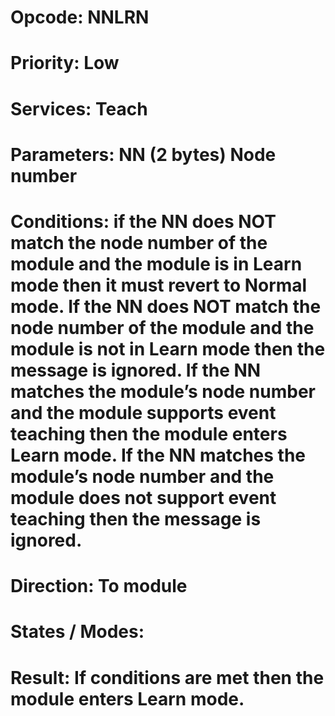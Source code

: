 # Opcode: NNLRN
# Priority: Low
# Services: Teach
# Parameters: NN (2 bytes) Node number
# Conditions: if the NN does NOT match the node number of the module and the module is in Learn mode then it must revert to Normal mode. If the NN does NOT match the node number of the module and the module is not in Learn mode then the message is ignored. If the NN matches the module’s node number and the module supports event teaching then the module enters Learn mode. If the NN matches the module’s node number and the module does not support event teaching then the message is ignored.
# Direction: To module
# States / Modes: 
# Result: If conditions are met then the module enters Learn mode.